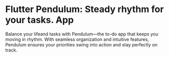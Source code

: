# Flutter Pendulum: Steady rhythm for your tasks. App

Balance your lifeand tasks with Pendulum—the to-do app that keeps you moving in rhythm. 
With seamless organization and intuitive features, 
Pendulum ensures your priorities swing into action and stay perfectly on track.
